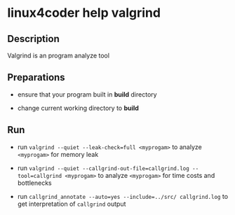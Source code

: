 # linux4coder help valgrind

## Description

Valgrind is an program analyze tool

## Preparations

* ensure that your program built in **build** directory

* change current working directory to **build**

## Run

* run `valgrind --quiet --leak-check=full <myprogam>` to analyze `<myprogam>` for memory leak

* run `valgrind --quiet --callgrind-out-file=callgrind.log --tool=callgrind <myprogam>`  to analyze `<myprogam>` for time costs and bottlenecks

* run `callgrind_annotate --auto=yes --include=../src/ callgrind.log` to get interpretation of `callgrind` output

